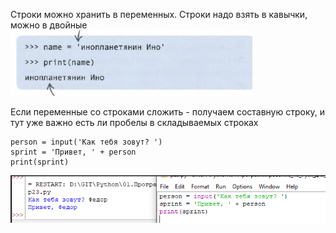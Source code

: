 Строки можно хранить в переменных. Строки надо взять в кавычки, можно в двойные
![](../../../01.Pyth_for_children/_Pictures/Pasted_image_20250304193732.png)

Если переменные со строками сложить - получаем составную строку, и тут уже важно есть ли пробелы в складываемых строках
```
person = input('Как тебя зовут? ')
sprint = 'Привет, ' + person
print(sprint)
```

![](../../../01.Pyth_for_children/_Pictures/Pasted_image_20250304194005.png)
